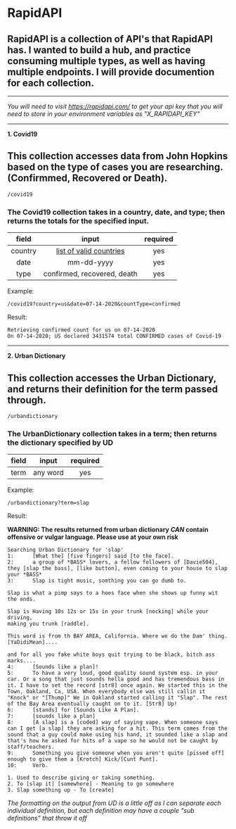 # RapidAPI

## RapidAPI is a collection of API's that RapidAPI has.  I wanted to build a hub, and practice consuming multiple types, as well as having multiple endpoints.  I will provide documention for each collection.
---

_You will need to visit https://rapidapi.com/ to get your api key that you will need to store in your environment variables as "X_RAPIDAPI_KEY"_

---


**1. Covid19**
## This collection accesses data from John Hopkins based on the type of cases you are researching.  (Confirmmed, Recovered or Death).

```
/covid19
```

### The Covid19 collection takes in a country, date, and type; then returns the totals for the specified input.
|field|input|required|
|:--:|:---:|:------:|
|country|[list of valid countries](internal/covid19/validCountries.txt)|yes|
|date|mm-dd-yyyy|yes|
|type|confirmed, recovered, death|yes|

Example:

`/covid19?country=us&date=07-14-2020&countType=confirmed`

Result:

```
Retrieving confirmed count for us on 07-14-2020
On 07-14-2020; US declared 3431574 total CONFIRMED cases of Covid-19
```

---

**2. Urban Dictionary**
## This collection accesses the Urban Dictionary, and returns their definition for the term passed through.

```
/urbandictionary
```

### The UrbanDictionary collection takes in a term; then returns the dictionary specified by UD
|field|input|required|
|:--:|:---:|:------:|
|term|any word|yes|

Example:

`/urbandictionary?term=slap`

Result:

**WARNING: The results returned from urban dictionary _CAN_ contain offensive or vulgar language.  Please use at your own risk**

```
Searching Urban Dictionary for 'slap'
1:      [What the] [five fingers] said [to the face].
2:      a group of *BASS* lovers, a fellow followers of [Davie504], they [slap the bass], [like button], even coming to your house to slap your *BASS*
3:      Slap is tight music, somthing you can go dumb to.

Slap is what a pimp says to a hoes face when she shows up funny wit the ends.

Slap is Having 10s 12s or 15s in your trunk [nocking] while your driving,
making you trunk [raddle].

This word is from th BAY AREA, California. Where we do the Dam' thing. [YaDidiMean]....

and for all you fake white boys quit trying to be black, bitch ass marks....
4:      [Sounds like a plan]!
5:      To have a very loud, good quality sound system esp. in your car. Or a song that just sounds hella good and has tremendous bass in it. I have to set the record [str8] once again. We started this in the Town, Oakland, Ca, USA. When everybody else was still callin it "Knock" or "[Thump]" We in Oakland started calling it "Slap". The rest of the Bay Area eventually caught on to it. [Str8] Up!
6:      [stands] for [Sounds Like A Plan].
7:      [sounds like a plan]
8:      [A slap] is a [coded] way of saying vape. When someone says can I get [a slap] they are asking for a hit. This term comes from the sound that a guy could make using his hand, it sounded like a slap and that's how he asked for hits of a vape so he would not be caught by staff/teachers.
9:      Something you give someone when you aren't quite [pissed off] enough to give them a [Krotch] Kick/[Cunt Punt].
10:     Verb.

1. Used to describe giving or taking something.
2. To [slap it] [somewhere] - Meaning to go somewhere
3. Slap something up - To [create]

```
_The formatting on the output from UD is a little off as I can separate each individual definition, but each definition may have a couple "sub definitions" that throw it off_
